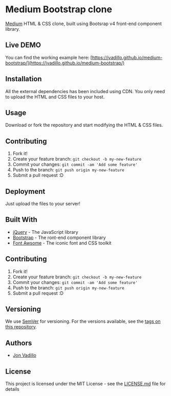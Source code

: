 # Medium Bootstrap clone

[Medium](https://medium.com) HTML & CSS clone, built using Bootsrap v4  front-end component library.

## Live DEMO
You can find the working example here: [https://jvadillo.github.io/medium-bootstrap/](https://jvadillo.github.io/medium-bootstrap/)

## Installation
All the external dependencies has been included using CDN. You only need to upload the HTML and CSS files to your host.

## Usage
Download or fork the repository and start modifying the HTML & CSS files.

## Contributing
1. Fork it!
2. Create your feature branch: `git checkout -b my-new-feature`
3. Commit your changes: `git commit -am 'Add some feature'`
4. Push to the branch: `git push origin my-new-feature`
5. Submit a pull request :D

## Deployment
Just upload the files to your server! 

## Built With

* [jQuery](https://jquery.com) - The JavaScript library
* [Bootstrap](http://getbootstrap.com) -  The ront-end component library
* [Font Awsome](https://http://fontawesome.io) - The iconic font and CSS toolkit

## Contributing

1. Fork it!
2. Create your feature branch: `git checkout -b my-new-feature`
3. Commit your changes: `git commit -am 'Add some feature'`
4. Push to the branch: `git push origin my-new-feature`
5. Submit a pull request :D

## Versioning

We use [SemVer](http://semver.org/) for versioning. For the versions available, see the [tags on this repository](https://github.com/jvadillo/medium-bootstrap/tags). 

## Authors

* [Jon Vadillo](http://jonvadillo.com)

## License

This project is licensed under the MIT License - see the [LICENSE.md](LICENSE.md) file for details


